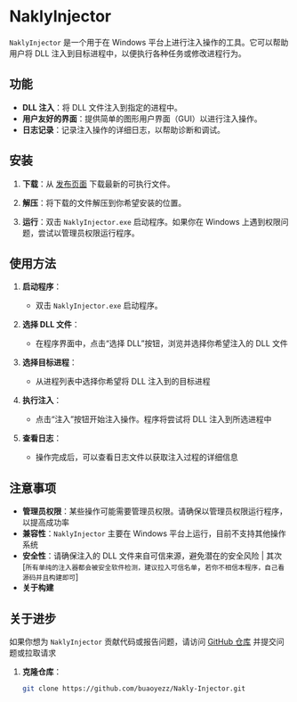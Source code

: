# NaklyInjector

`NaklyInjector` 是一个用于在 Windows 平台上进行注入操作的工具。它可以帮助用户将 DLL 注入到目标进程中，以便执行各种任务或修改进程行为。

## 功能

- **DLL 注入**：将 DLL 文件注入到指定的进程中。
- **用户友好的界面**：提供简单的图形用户界面（GUI）以进行注入操作。
- **日志记录**：记录注入操作的详细日志，以帮助诊断和调试。

## 安装

1. **下载**：从 [发布页面](链接到你的发布页面) 下载最新的可执行文件。

2. **解压**：将下载的文件解压到你希望安装的位置。

3. **运行**：双击 `NaklyInjector.exe` 启动程序。如果你在 Windows 上遇到权限问题，尝试以管理员权限运行程序。

## 使用方法

1. **启动程序**：
   - 双击 `NaklyInjector.exe` 启动程序。
   
2. **选择 DLL 文件**：
   - 在程序界面中，点击“选择 DLL”按钮，浏览并选择你希望注入的 DLL 文件

3. **选择目标进程**：
   - 从进程列表中选择你希望将 DLL 注入到的目标进程

4. **执行注入**：
   - 点击“注入”按钮开始注入操作。程序将尝试将 DLL 注入到所选进程中

5. **查看日志**：
   - 操作完成后，可以查看日志文件以获取注入过程的详细信息

## 注意事项

- **管理员权限**：某些操作可能需要管理员权限。请确保以管理员权限运行程序，以提高成功率
- **兼容性**：`NaklyInjector` 主要在 Windows 平台上运行，目前不支持其他操作系统
- **安全性**：请确保注入的 DLL 文件来自可信来源，避免潜在的安全风险 | 其次[`所有单纯的注入器都会被安全软件检测，建议拉入可信名单`，`若你不相信本程序，自己看源码并且构建即可`]
- **关于构建**

## 关于进步

如果你想为 `NaklyInjector` 贡献代码或报告问题，请访问 [GitHub 仓库](https://github.com/buaoyezz/Nakly-Injector/) 并提交问题或拉取请求

1. **克隆仓库**：
   ```bash
   git clone https://github.com/buaoyezz/Nakly-Injector.git
